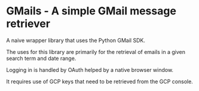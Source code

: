 
GMails - A simple GMail message retriever
====================

A naive wrapper library that uses the Python GMail SDK.

The uses for this library are primarily for the retrieval of emails in a given search term and date range.

Logging in is handled by OAuth helped by a native browser window.

It requires use of GCP keys that need to be retrieved from the GCP console.